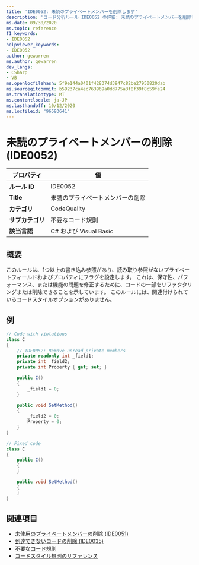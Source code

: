 ```yaml
---
title: 'IDE0052: 未読のプライベートメンバーを削除します'
description: 'コード分析ルール IDE0052 の詳細: 未読のプライベートメンバーを削除する'
ms.date: 09/30/2020
ms.topic: reference
f1_keywords:
- IDE0052
helpviewer_keywords:
- IDE0052
author: gewarren
ms.author: gewarren
dev_langs:
- CSharp
- VB
ms.openlocfilehash: 5f9e144a0401f428374d3947c82be27950820dab
ms.sourcegitcommit: b59237ca4ec763969a0dd775a3f8f39f8c59fe24
ms.translationtype: MT
ms.contentlocale: ja-JP
ms.lasthandoff: 10/12/2020
ms.locfileid: "96593641"
---
```

# <a name="remove-unread-private-member-ide0052"></a>未読のプライベートメンバーの削除 (IDE0052)

|プロパティ|値|
|-|-|
| **ルール ID** | IDE0052 |
| **Title** | 未読のプライベートメンバーの削除 |
| **カテゴリ** | CodeQuality |
| **サブカテゴリ** | 不要なコード規則 |
| **該当言語** | C# および Visual Basic |

## <a name="overview"></a>概要

このルールは、1つ以上の書き込み参照があり、読み取り参照がないプライベートフィールドおよびプロパティにフラグを設定します。 これは、保守性、パフォーマンス、または機能の問題を修正するために、コードの一部をリファクタリングまたは削除できることを示しています。 このルールには、関連付けられているコードスタイルオプションがありません。

## <a name="example"></a>例

```csharp
// Code with violations
class C
{
    // IDE0052: Remove unread private members
    private readonly int _field1;
    private int _field2;
    private int Property { get; set; }

    public C()
    {
        _field1 = 0;
    }

    public void SetMethod()
    {
        _field2 = 0;
        Property = 0;
    }
}

// Fixed code
class C
{
    public C()
    {
    }

    public void SetMethod()
    {
    }
}
```

## <a name="see-also"></a>関連項目

- [未使用のプライベートメンバーの削除 (IDE0051)](ide0051.md)
- [到達できないコードの削除 (IDE0035)](ide0035.md)
- [不要なコード規則](unnecessary-code-rules.md)
- [コードスタイル規則のリファレンス](index.md)
